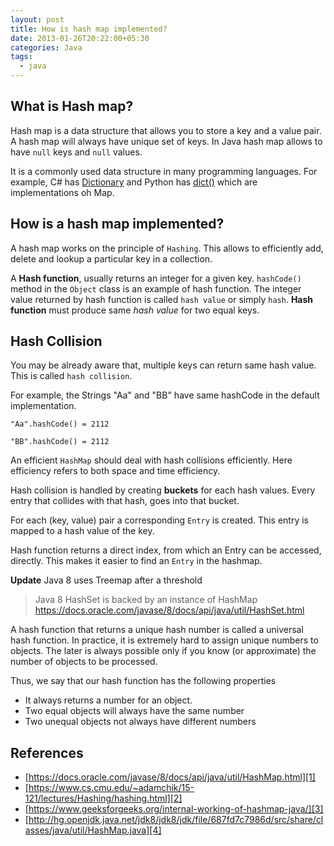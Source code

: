 ```yaml
---
layout: post
title: How is hash map implemented?
date: 2013-01-26T20:22:00+05:30
categories: Java
tags:
  - java
---
```


## What is Hash map?

Hash map is a data structure that allows you to store a key and a value pair. A hash map will always have unique set of keys. In Java hash map allows to have `null` keys and `null` values.

It is a commonly used data structure in many programming languages. For example, C# has [Dictionary](<https://msdn.microsoft.com/en-us/library/xfhwa508(v=vs.110).aspx>) and Python has [dict()](https://docs.python.org/3/tutorial/datastructures.html#dictionaries) which are implementations oh Map.

## How is a hash map implemented?

A hash map works on the principle of `Hashing`. This allows to efficiently add, delete and lookup a particular key in a collection.

A **Hash function**, usually returns an integer for a given key. `hashCode()` method in the `Object` class is an example of hash function. The integer value returned by hash function is called `hash value` or simply `hash`. **Hash function** must produce same _hash value_ for two equal keys.

## Hash Collision

You may be already aware that, multiple keys can return same hash value. This is called `hash collision`.

For example, the Strings "Aa" and "BB" have same hashCode in the default implementation.

```
"Aa".hashCode() = 2112

"BB".hashCode() = 2112
```

An efficient `HashMap` should deal with hash collisions efficiently. Here efficiency refers to both space and time efficiency.

Hash collision is handled by creating **buckets** for each hash values. Every entry that collides with that hash, goes into that bucket.

For each (key, value) pair a corresponding `Entry` is created. This entry is mapped to a hash value of the key.

Hash function returns a direct index, from which an Entry can be accessed, directly. This makes it easier to find an `Entry` in the hashmap.

**Update** Java 8 uses Treemap after a threshold

> Java 8 HashSet is backed by an instance of HashMap
> https://docs.oracle.com/javase/8/docs/api/java/util/HashSet.html

A hash function that returns a unique hash number is called a universal hash function. In practice, it is extremely hard to assign unique numbers to objects. The later is always possible only if you know (or approximate) the number of objects to be processed.

Thus, we say that our hash function has the following properties

- It always returns a number for an object.
- Two equal objects will always have the same number
- Two unequal objects not always have different numbers

## References

- [https://docs.oracle.com/javase/8/docs/api/java/util/HashMap.html][1]
- [https://www.cs.cmu.edu/~adamchik/15-121/lectures/Hashing/hashing.html][2]
- [https://www.geeksforgeeks.org/internal-working-of-hashmap-java/][3]
- [http://hg.openjdk.java.net/jdk8/jdk8/jdk/file/687fd7c7986d/src/share/classes/java/util/HashMap.java][4]

[1]: https://docs.oracle.com/javase/8/docs/api/java/util/HashMap.html "HashMap (Java Platform SE 8 )"
[2]: https://www.cs.cmu.edu/~adamchik/15-121/lectures/Hashing/hashing.html "Concept Of Hashing"
[3]: https://www.geeksforgeeks.org/internal-working-of-hashmap-java/ "Internal Working of HashMap in Java"
[4]: http://hg.openjdk.java.net/jdk8/jdk8/jdk/file/687fd7c7986d/src/share/classes/java/util/HashMap.java "HashMap source code from Java 8"

